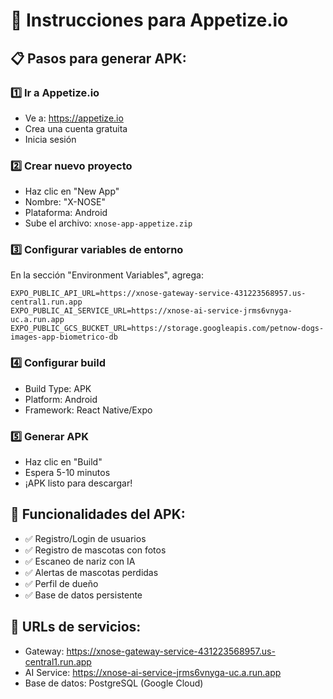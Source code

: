 # 🚀 Instrucciones para Appetize.io

## 📋 Pasos para generar APK:

### 1️⃣ Ir a Appetize.io
- Ve a: https://appetize.io
- Crea una cuenta gratuita
- Inicia sesión

### 2️⃣ Crear nuevo proyecto
- Haz clic en "New App"
- Nombre: "X-NOSE"
- Plataforma: Android
- Sube el archivo: `xnose-app-appetize.zip`

### 3️⃣ Configurar variables de entorno
En la sección "Environment Variables", agrega:
```
EXPO_PUBLIC_API_URL=https://xnose-gateway-service-431223568957.us-central1.run.app
EXPO_PUBLIC_AI_SERVICE_URL=https://xnose-ai-service-jrms6vnyga-uc.a.run.app
EXPO_PUBLIC_GCS_BUCKET_URL=https://storage.googleapis.com/petnow-dogs-images-app-biometrico-db
```

### 4️⃣ Configurar build
- Build Type: APK
- Platform: Android
- Framework: React Native/Expo

### 5️⃣ Generar APK
- Haz clic en "Build"
- Espera 5-10 minutos
- ¡APK listo para descargar!

## 📱 Funcionalidades del APK:
- ✅ Registro/Login de usuarios
- ✅ Registro de mascotas con fotos
- ✅ Escaneo de nariz con IA
- ✅ Alertas de mascotas perdidas
- ✅ Perfil de dueño
- ✅ Base de datos persistente

## 🔗 URLs de servicios:
- Gateway: https://xnose-gateway-service-431223568957.us-central1.run.app
- AI Service: https://xnose-ai-service-jrms6vnyga-uc.a.run.app
- Base de datos: PostgreSQL (Google Cloud)
